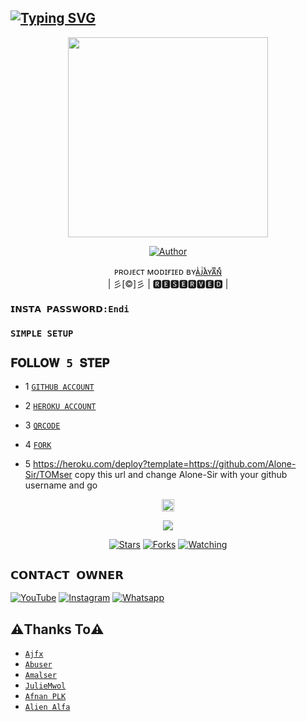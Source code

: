 ## [![Typing SVG](https://readme-typing-svg.herokuapp.com?font=Lemon+milk&color=F7000&lines=𝐖𝐄𝐋𝐂𝐎𝐌+𝐓𝐎+𝐊𝐀𝐙𝐓𝐑𝐎𝐒𝐄𝐑+𝐖𝐀+𝐁𝐎𝐓+𝐑𝐄𝐏𝐎;𝐂𝐑𝐄𝐀𝐓𝐄𝐃+𝐁𝐘+𝐀𝐉+𝐅𝐗)](https://git.io/typing-svg)
 
  <p align="center">
<span class="avatar"><img height='320' src="https://i.imgur.com/GDPW1qg.jpeg"> </a></span> 
</p>
  <p align="center">
<a href="https://github.com/Alone-Sir"><img title="Author" src="https://img.shields.io/badge/Author-𝗔𝗝𝗙𝗫-Ajfxv1/Ajfx?color=blue&style=for-the-badge&logo=whatsapp"></a>
</p>
<p align="center">
ᴘʀᴏᴊᴇᴄᴛ ᴍᴏᴅɪғɪᴇᴅ ʙʏ<a href="https://github.com/Alone-Sir">ᴀͥᴊͭᴀᷤʏᴀͫɴͤ</a>
    <br>
       | 彡[©]彡 |
       🆁🅴🆂🅴🆁🆅🅴🅳 |
    <br> 
</p>

### `𝗜𝗡𝗦𝗧𝗔 𝗣𝗔𝗦𝗦𝗪𝗢𝗥𝗗:Endi`

### `SIMPLE SETUP`

## `𝐅𝐎𝐋𝐋𝐎𝐖 5 𝐒𝐓𝐄𝐏`
* 1 [`GITHUB ACCOUNT`](https://github.com/signup/)

* 2 [`HEROKU ACCOUNT`](https://heroku.com/signup/)

* 3 [`QRCODE`](https://replit.com/@Aj-fx/KAZTROSER-QR?v=1)

* 4 [`FORK`](https://github.com/Alone-Sir/TOMser/fork)

* 5 https://heroku.com/deploy?template=https://github.com/Alone-Sir/TOMser  copy this url and change Alone-Sir with your github username and go<br>

 <p align="center">
  <a href="httsp://github.com/Alone-Sir/TOMser">
   <p align="center">
<a href="https://github.com/Alone-Sir/TOMser/blob/master/plugins/README.md"><span class="avatar"><img height='20' src="https://komarev.com/ghpvc/?username=Alone-Sir&label=Profile%20views&color=ff69b4&label=Profile+Views&style=plastic" alt="Error"> </a></span>
<a href="https://github.com/Alone-Sir/followers">
  <p align="center">
<img src="https://img.shields.io/github/repo-size/Alone-Sir/TOMser?color=green&label=Repo%20total%20size&style=plastic">
<p align="center">
<a href="https://github.com/Alone-Sir/followers"
<img title="Followers" src="https://img.shields.io/github/followers/Alone-Sir?color=blue&style=flat-square"></a>
<a href="https://github.com/Alone-Sir/TOMser/stargazers/"><img title="Stars" src="https://img.shields.io/github/stars/Alone-Sir/TOMser?color=blue&style=flat-square"></a>
<a href="https://github.com/Alone-Sir/TOMser/network/members"><img title="Forks" src="https://img.shields.io/github/forks/Alone-Sir/TOMser?color=blue&style=flat-square"></a>
<a href="https://github.com/Alone-Sir/TOMser/watchers"><img title="Watching" src="https://img.shields.io/github/watchers/Alone-Sir/TOMser?label=Watchers&color=blue&style=flat-square"></a>
</p>

## `𝗖𝗢𝗡𝗧𝗔𝗖𝗧 𝗢𝗪𝗡𝗘𝗥`
<a href="https://youtu.be/AGk2F4uORtc/" target="_blank"><img src="https://img.shields.io/badge/YouTube-%231877F2.svg?&style=flat-square&logo=YouTube&logoColor=white" alt="YouTube"></a>
<a href="https://instagram.com/_aj_fx._?utm_medium=copy_link" target="_blank"><img src="https://img.shields.io/badge/Instagram-%23E4405F.svg?&style=flat-square&logo=instagram&logoColor=white" alt="Instagram"></a>
<a href="https://wa.me/918281440156" target="_blank"><img src="https://img.shields.io/badge/whatsapp-%808080.svg?&style=flat-square&logo=Whatsapp&logoColor=white" alt="Whatsapp"></a>

## ⚠︎Thanks To⚠︎
* [`Ajfx`](https://github.com/Alone-Sir)
* [`Abuser`](https://github.com/Afx-abu)
* [`Amalser`](https://github.com/Amal-ser)
* [`JulieMwol`](https://github.com/farhan-dqz-Julie)
* [`Afnan PLK`](https://github.com/afnanplk)
* [`Alien Alfa`](https://github.com/Alien-Alfa)
